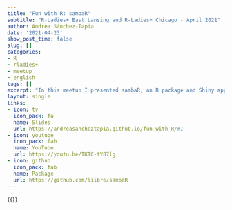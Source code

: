 ```yaml
---
title: "Fun with R: sambaR"
subtitle: "R-Ladies+ East Lansing and R-Ladies+ Chicago - April 2021"
author: Andrea Sánchez-Tapia
date: '2021-04-23'
show_post_time: false
slug: []
categories:
- R
- rladies+
- meetup
- english
tags: []
excerpt: "In this meetup I presented sambaR, an R package and Shiny app to translate lyrics from the Genius database"
layout: single
links:
- icon: tv
  icon_pack: fa
  name: Slides
  url: https://andreasancheztapia.github.io/fun_with_R/#1
- icon: youtube
  icon_pack: fab
  name: YouTube
  url: https://youtu.be/TKTC-tY87lg
- icon: github
  icon_pack: fab
  name: Package
  url: https://github.com/liibre/sambaR
---
```


{{<youtube id=TKTC-tY87lg title="Fun with R meetup session">}}
